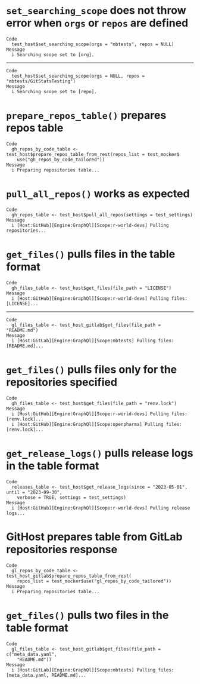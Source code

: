 # `set_searching_scope` does not throw error when `orgs` or `repos` are defined

    Code
      test_host$set_searching_scope(orgs = "mbtests", repos = NULL)
    Message
      i Searching scope set to [org].

---

    Code
      test_host$set_searching_scope(orgs = NULL, repos = "mbtests/GitStatsTesting")
    Message
      i Searching scope set to [repo].

# `prepare_repos_table()` prepares repos table

    Code
      gh_repos_by_code_table <- test_host$prepare_repos_table_from_rest(repos_list = test_mocker$
        use("gh_repos_by_code_tailored"))
    Message
      i Preparing repositories table...

# `pull_all_repos()` works as expected

    Code
      gh_repos_table <- test_host$pull_all_repos(settings = test_settings)
    Message
      i [Host:GitHub][Engine:GraphQl][Scope:r-world-devs] Pulling repositories...

# `get_files()` pulls files in the table format

    Code
      gh_files_table <- test_host$get_files(file_path = "LICENSE")
    Message
      i [Host:GitHub][Engine:GraphQl][Scope:r-world-devs] Pulling files: [LICENSE]...

---

    Code
      gl_files_table <- test_host_gitlab$get_files(file_path = "README.md")
    Message
      i [Host:GitLab][Engine:GraphQl][Scope:mbtests] Pulling files: [README.md]...

# `get_files()` pulls files only for the repositories specified

    Code
      gh_files_table <- test_host$get_files(file_path = "renv.lock")
    Message
      i [Host:GitHub][Engine:GraphQl][Scope:r-world-devs] Pulling files: [renv.lock]...
      i [Host:GitHub][Engine:GraphQl][Scope:openpharma] Pulling files: [renv.lock]...

# `get_release_logs()` pulls release logs in the table format

    Code
      releases_table <- test_host$get_release_logs(since = "2023-05-01", until = "2023-09-30",
        verbose = TRUE, settings = test_settings)
    Message
      i [Host:GitHub][Engine:GraphQl][Scope:r-world-devs] Pulling release logs...

# GitHost prepares table from GitLab repositories response

    Code
      gl_repos_by_code_table <- test_host_gitlab$prepare_repos_table_from_rest(
        repos_list = test_mocker$use("gl_repos_by_code_tailored"))
    Message
      i Preparing repositories table...

# `get_files()` pulls two files in the table format

    Code
      gl_files_table <- test_host_gitlab$get_files(file_path = c("meta_data.yaml",
        "README.md"))
    Message
      i [Host:GitLab][Engine:GraphQl][Scope:mbtests] Pulling files: [meta_data.yaml, README.md]...

